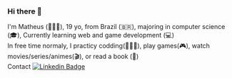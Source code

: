 ### Hi there 👋

I'm Matheus (👨🏽‍🦱), 19 yo, from Brazil (🇧🇷), majoring in computer science (🎓), Currently learning web and game development (💻) <br>
In free time normaly, I practicy codding(👨🏽‍💻), play games(🎮), watch movies/series/animes(🎬), or read a book (📖) <br>
Contact
[![Linkedin Badge](https://img.shields.io/badge/-LinkedIn-blue?style=flat-square&logo=Linkedin&logoColor=white&link=https://www.linkedin.com/in/matheus-goncalves-ribeiro-328aaa1b2/)](https://www.linkedin.com/in/matheus-goncalves-ribeiro-328aaa1b2/)
<!--
**Matheus-Gr/Matheus-Gr** is a ✨ _special_ ✨ repository because its `README.md` (this file) appears on your GitHub profile.

Here are some ideas to get you started:

- 🔭 I’m currently working on ...
- 🌱 I’m currently learning ...
- 👯 I’m looking to collaborate on ...
- 🤔 I’m looking for help with ...
- 💬 Ask me about ...
- 📫 How to reach me: ...
- 😄 Pronouns: ...
- ⚡ Fun fact: ...
-->

